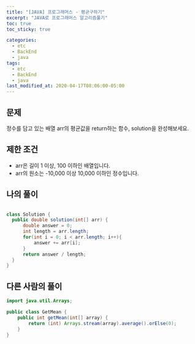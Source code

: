 ```yaml
---
title: "[JAVA] 프로그래머스 - 평균구하기"
excerpt: "JAVA로 프로그래머스 알고리즘풀기"
toc: true
toc_sticky: true

categories:
  - etc
  - BackEnd
  - java
tags:
  - etc
  - BackEnd
  - java
last_modified_at: 2020-04-17T08:06:00-05:00
---
```


## 문제 

정수를 담고 있는 배열 arr의 평균값을 return하는 함수, solution을 완성해보세요.

## 제한 조건

+ arr은 길이 1 이상, 100 이하인 배열입니다.
+ arr의 원소는 -10,000 이상 10,000 이하인 정수입니다.

## 나의 풀이

```java

class Solution {
  public double solution(int[] arr) {
      double answer = 0;
      int length = arr.length;
      for(int i = 0; i < arr.length; i++){
          answer += arr[i];
      }
      return answer / length;
  }
}

```


## 다른 사람의 풀이

```java
import java.util.Arrays;

public class GetMean {
    public int getMean(int[] array) {
        return (int) Arrays.stream(array).average().orElse(0);
    }
}

```